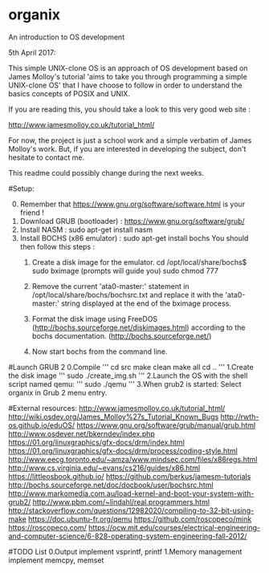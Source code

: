 # organix
An introduction to OS development

5th April 2017:

This simple UNIX-clone OS is an approach of OS development based on James Molloy's
tutorial 'aims to take you through programming a simple UNIX-clone OS' that
I have choose to follow in order to understand the basics concepts of POSIX and UNIX.

If you are reading this, you should take a look to this very good web site :

http://www.jamesmolloy.co.uk/tutorial_html/

For now, the project is just a school work and a simple verbatim of James Molloy's
work. But, if you are interested in developing the subject, don't hesitate to
contact me.

This readme could possibly change during the next weeks.


#Setup:

0. Remember that https://www.gnu.org/software/software.html is your friend !
1. Download GRUB (bootloader) : https://www.gnu.org/software/grub/
2. Install NASM : sudo apt-get install nasm
3. Install BOCHS (x86 emulator) : sudo apt-get install bochs
   You should then follow this steps :
   1) Create a disk image for the emulator.
         cd /opt/local/share/bochs$
         sudo bximage (prompts will guide you)
         sudo chmod 777 <diskimg-name>

    2) Remove the current 'ata0-master:' statement in /opt/local/share/bochs/bochsrc.txt
       and replace it with the 'ata0-master:' string displayed at the end of the bximage
       process.

    3) Format the disk image using FreeDOS (http://bochs.sourceforge.net/diskimages.html)
       according to the bochs documentation. (http://bochs.sourceforge.net/)

    4) Now start bochs from the command line.

#Launch GRUB 2
0.Compile
  '''
  cd src
  make clean
  make all
  cd ..
  '''
1.Create the disk image
  '''
  sudo ./create_img.sh
  '''
2.Launch the OS with the shell script named qemu:
  '''
  sudo ./qemu
  '''
3.When grub2 is started:
  Select organix in Grub 2 menu entry.

#External resources:
  http://www.jamesmolloy.co.uk/tutorial_html/
  http://wiki.osdev.org/James_Molloy%27s_Tutorial_Known_Bugs
  http://rwth-os.github.io/eduOS/
  https://www.gnu.org/software/grub/manual/grub.html
  http://www.osdever.net/bkerndev/index.php
  https://01.org/linuxgraphics/gfx-docs/drm/index.html
  https://01.org/linuxgraphics/gfx-docs/drm/process/coding-style.html
  http://www.eecg.toronto.edu/~amza/www.mindsec.com/files/x86regs.html
  http://www.cs.virginia.edu/~evans/cs216/guides/x86.html
  https://littleosbook.github.io/
  https://github.com/berkus/jamesm-tutorials
  http://bochs.sourceforge.net/doc/docbook/user/bochsrc.html
  http://www.markomedia.com.au/load-kernel-and-boot-your-system-with-grub2/
  http://www.pbm.com/~lindahl/real.programmers.html
  http://stackoverflow.com/questions/12982020/compiling-to-32-bit-using-make
  https://doc.ubuntu-fr.org/qemu
  https://github.com/roscopeco/mink
  https://roscopeco.com/
  https://ocw.mit.edu/courses/electrical-engineering-and-computer-science/6-828-operating-system-engineering-fall-2012/

#TODO List
  0.Output
    implement vsprintf, printf
  1.Memory management
    implement memcpy, memset
